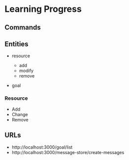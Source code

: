 # Learning Progress

## Commands

## Entities

- resource
  - add
  - modify
  - remove

- goal

### Resource

- Add
- Change
- Remove

## URLs

- http://localhost:3000/goal/list
- http://localhost:3000/message-store/create-messages
